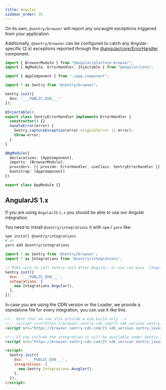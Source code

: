 ```yaml
---
title: Angular
sidebar_order: 35
---
```


<!-- WIZARD -->
On its own, `@sentry/browser` will report any uncaught exceptions triggered from your application.

Additionally, `@sentry/browser` can be configured to catch any Angular-specific (2.x) exceptions reported through the [@angular/core/ErrorHandler](https://angular.io/api/core/ErrorHandler) component.

```typescript
import { BrowserModule } from "@angular/platform-browser";
import { NgModule, ErrorHandler, Injectable } from "@angular/core";

import { AppComponent } from "./app.component";

import * as Sentry from "@sentry/browser";

Sentry.init({
  dsn: "___PUBLIC_DSN___"
});

@Injectable()
export class SentryErrorHandler implements ErrorHandler {
  constructor() {}
  handleError(error) {
    Sentry.captureException(error.originalError || error);
    throw error;
  }
}

@NgModule({
  declarations: [AppComponent],
  imports: [BrowserModule],
  providers: [{ provide: ErrorHandler, useClass: SentryErrorHandler }],
  bootstrap: [AppComponent]
})

export class AppModule {}
```

## AngularJS 1.x

If you are using `AngularJS` `1.x` you should be able to use our Angular integration.

You need to install `@sentry/integrations` it with `npm` / `yarn` like:

```bash
npm install @sentry/integrations
# or
yarn add @sentry/integrations
```

```javascript
import * as Sentry from '@sentry/browser';
import * as Integrations from '@sentry/integrations';

// Make sure to call Sentry.init after Angular, or you can pass `{angular: AngularInstance}`
Sentry.init({
  dsn: '___PUBLIC_DSN___',
  integrations: [
    new Integrations.Angular(),
  ],
});
```

In case you are using the CDN version or the Loader, we provide a standalone file for every integration, you can use it
like this:

```html
<!-- Note that we now also provide a es6 build only -->
<!-- <script src="https://browser.sentry-cdn.com/{% sdk_version sentry.javascript.browser %}/bundle.es6.min.js" crossorigin="anonymous"></script> -->
<script src="https://browser.sentry-cdn.com/{% sdk_version sentry.javascript.browser %}/bundle.min.js" crossorigin="anonymous"></script>

<!-- If you include the integration it will be available under Sentry.Integrations.Anuglar -->
<script src="https://browser.sentry-cdn.com/{% sdk_version sentry.javascript.browser %}/anuglar.min.js" crossorigin="anonymous"></script>

<script>
  Sentry.init({
    dsn: '___PUBLIC_DSN___',
    integrations: [
      new Sentry.Integrations.Anuglar(),
    ],
  });
</script>
```
<!-- ENDWIZARD -->
